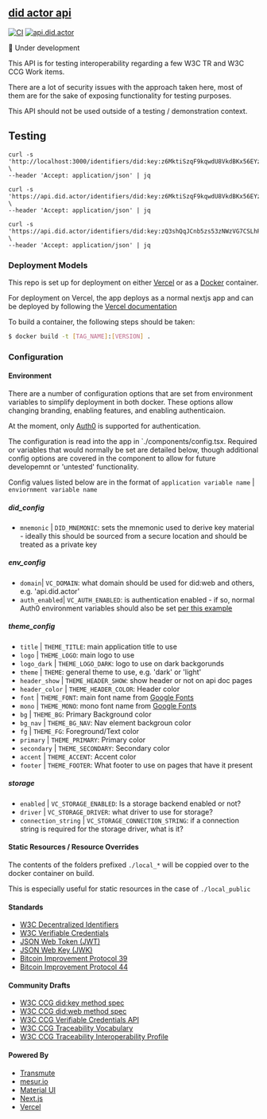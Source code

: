 ## [did actor api](https://api.did.actor)

[![CI](https://github.com/transmute-industries/api.did.actor/actions/workflows/ci.yml/badge.svg)](https://github.com/transmute-industries/api.did.actor/actions/workflows/ci.yml) [![api.did.actor](https://github.com/transmute-industries/api.did.actor/actions/workflows/cd.yml/badge.svg)](https://github.com/transmute-industries/api.did.actor/actions/workflows/cd.yml)

🚧 Under development

This API is for testing interoperability regarding a few W3C TR and W3C CCG Work items.

There are a lot of security issues with the approach taken here, most of them are for the sake of exposing functionality for testing purposes.

This API should not be used outside of a testing / demonstration context.

## Testing

```
curl -s 'http://localhost:3000/identifiers/did:key:z6MktiSzqF9kqwdU8VkdBKx56EYzXfpgnNPUAGznpicNiWfn' \
--header 'Accept: application/json' | jq
```

```
curl -s 'https://api.did.actor/identifiers/did:key:z6MktiSzqF9kqwdU8VkdBKx56EYzXfpgnNPUAGznpicNiWfn' \
--header 'Accept: application/json' | jq
```

```
curl -s 'https://api.did.actor/identifiers/did:key:zQ3shQqJCnb5zs53zNWzVG7CSLhPsYasNbzZq3pvnKVPXRSqw' \
--header 'Accept: application/json' | jq
```

### Deployment Models

This repo is set up for deployment on either [Vercel](https://vercel.com/) or as a [Docker](https://docker.com/) container.


For deployment on Vercel, the app deploys as a normal nextjs app and can be deployed by following the [Vercel documentation](https://nextjs.org/docs/deployment)


To build a container, the following steps should be taken:

```bash
$ docker build -t [TAG_NAME]:[VERSION] .
```


### Configuration

#### Environment

There are a number of configuration options that are set from environment variables to simplify deployment 
in both docker.  These options allow changing branding, enabling features, and enabling authenticaion.


At the moment, only [Auth0](https://auth0.com/) is supported for authentication.


The configuration is read into the app in `./components/config.tsx.  Required or variables that would normally be set are detailed below, 
though additional config options are covered in the component to allow for future developemnt or 'untested' functionality.


Config values listed below are in the format of `application variable name` | `enviornment variable name`


##### did_config

- `mnemonic` | `DID_MNEMONIC`: sets the mnemonic used to derive key material - ideally this should be sourced from a secure location and should be treated as a private key


##### env_config
- `domain`| `VC_DOMAIN`: what domain should be used for did:web and others, e.g. 'api.did.actor'
- `auth_enabled`| `VC_AUTH_ENABLED`: is authentication enabled - if so, normal Auth0 environment variables should also be set [per this example](https://auth0.com/blog/ultimate-guide-nextjs-authentication-auth0/) 


##### theme_config
- `title` | `THEME_TITLE`: main application title to use
- `logo` | `THEME_LOGO`: main logo to use
- `logo_dark` | `THEME_LOGO_DARK`: logo to use on dark backgorunds
- `theme` | `THEME`: general theme to use, e.g. 'dark' or 'light'
- `header_show` | `THEME_HEADER_SHOW`: show header or not on api doc pages
- `header_color` | `THEME_HEADER_COLOR`: Header color
- `font` | `THEME_FONT`: main font name from [Google Fonts](https://fonts.google.com/)
- `mono` | `THEME_MONO`: mono font name from [Google Fonts](https://fonts.google.com/)
- `bg` | `THEME_BG`: Primary Background color
- `bg_nav` | `THEME_BG_NAV`: Nav element backgroun color
- `fg` | `THEME_FG`: Foreground/Text color
- `primary` | `THEME_PRIMARY`: Primary color
- `secondary` | `THEME_SECONDARY`: Secondary color
- `accent` | `THEME_ACCENT`: Accent color
- `footer` | `THEME_FOOTER`: What footer to use on pages that have it present


##### storage
- `enabled` | `VC_STORAGE_ENABLED`: Is a storage backend enabled or not?
- `driver` | `VC_STORAGE_DRIVER`: what driver to use for storage?
- `connection_string` | `VC_STORAGE_CONNECTION_STRING`: if a connection string is required for the storage driver, what is it?


#### Static Resources / Resource Overrides

The contents of the folders prefixed `./local_*` will be coppied over to the docker container on build.


This is especially useful for static resources in the case of `./local_public`


#### Standards

- [W3C Decentralized Identifiers](https://www.w3.org/TR/did-core/)
- [W3C Verifiable Credentials](https://www.w3.org/TR/vc-data-model/)
- [JSON Web Token (JWT)](https://datatracker.ietf.org/doc/html/rfc7519)
- [JSON Web Key (JWK)](https://datatracker.ietf.org/doc/html/rfc7517)
- [Bitcoin Improvement Protocol 39](https://github.com/bitcoin/bips/blob/master/bip-0039.mediawiki)
- [Bitcoin Improvement Protocol 44](https://github.com/bitcoin/bips/blob/master/bip-0044.mediawiki)

#### Community Drafts

- [W3C CCG did:key method spec](https://github.com/w3c-ccg/did-method-key)
- [W3C CCG did:web method spec](https://github.com/w3c-ccg/did-method-web)
- [W3C CCG Verifiable Credentials API](https://github.com/w3c-ccg/vc-api)
- [W3C CCG Traceability Vocabulary](https://w3id.org/traceability)
- [W3C CCG Traceability Interoperability Profile](https://w3id.org/traceability/interoperability)

#### Powered By

- [Transmute](https://transmute.industries/)
- [mesur.io](https://mesur.io/)
- [Material UI](https://mui.com/)
- [Next.js](https://nextjs.org/)
- [Vercel](https://vercel.com/)
